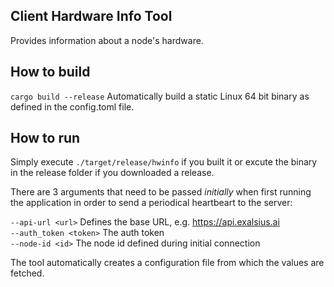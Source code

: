## Client Hardware Info Tool

Provides information about a node's hardware.

## How to build

``cargo build --release`` Automatically build a static Linux 64 bit binary as defined in the config.toml file. 

## How to run

Simply execute ``./target/release/hwinfo`` if you built it or excute the binary in the release folder if you downloaded a release.

There are 3 arguments that need to be passed *initially* when first running the application in order to send a periodical heartbeart to the server:

`--api-url <url>`  Defines the base URL, e.g. https://api.exalsius.ai  
`--auth_token <token>` The auth token  
`--node-id <id>`  The node id defined during initial connection

The tool automatically creates a configuration file from which the values are fetched.
